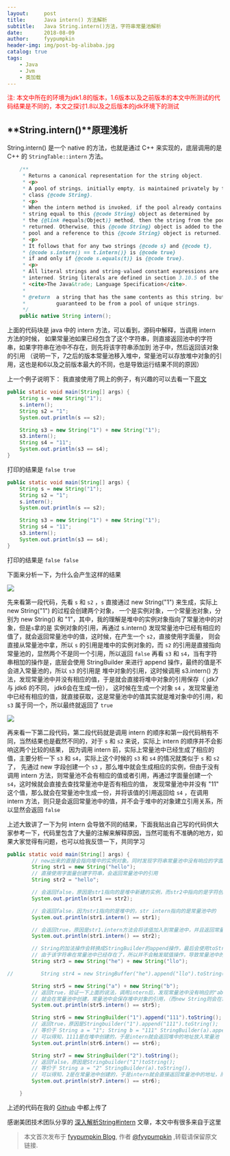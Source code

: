```yaml
---
layout:     post
title:      Java intern() 方法解析
subtitle:   Java String.intern()方法，字符串常量池解析
date:       2018-08-09
author:     fyypumpkin
header-img: img/post-bg-alibaba.jpg
catalog: true
tags:
    - Java
    - Jvm
    - 类加载
---
```


<p style="color: red">注: 本文中所在的环境为jdk1.8的版本，1.6版本以及之前版本的本文中所测试的代码结果是不同的，本文之探讨1.8以及之后版本的jdk环境下的测试</p>

## **String.intern()**原理浅析

String.intern() 是一个 native 的方法，也就是通过 C++ 来实现的，底层调用的是 C++ 的 `StringTable::intern` 方法。

```java
    /**
     * Returns a canonical representation for the string object.
     * <p>
     * A pool of strings, initially empty, is maintained privately by the
     * class {@code String}.
     * <p>
     * When the intern method is invoked, if the pool already contains a
     * string equal to this {@code String} object as determined by
     * the {@link #equals(Object)} method, then the string from the pool is
     * returned. Otherwise, this {@code String} object is added to the
     * pool and a reference to this {@code String} object is returned.
     * <p>
     * It follows that for any two strings {@code s} and {@code t},
     * {@code s.intern() == t.intern()} is {@code true}
     * if and only if {@code s.equals(t)} is {@code true}.
     * <p>
     * All literal strings and string-valued constant expressions are
     * interned. String literals are defined in section 3.10.5 of the
     * <cite>The Java&trade; Language Specification</cite>.
     *
     * @return  a string that has the same contents as this string, but is
     *          guaranteed to be from a pool of unique strings.
     */
    public native String intern();
```

上面的代码块是 java 中的 intern 方法，可以看到，源码中解释，当调用 intern 方法的时候，
如果常量池如果已经包含了这个字符串，则直接返回池中的字符串，如果字符串在池中不存在，则先将该字符串添加到
池子中，然后返回该对象的引用 （说明一下，7之后的版本常量池移入堆中，常量池可以存放堆中对象的引用，这也是和6以及之前版本最大的不同，也是导致运行结果不同的原因）

上一个例子说明下：
我直接使用了网上的例子，有兴趣的可以去看一下[原文](https://tech.meituan.com/in_depth_understanding_string_intern.html)

```java
public static void main(String[] args) {
    String s = new String("1");
    s.intern();
    String s2 = "1";
    System.out.println(s == s2);

    String s3 = new String("1") + new String("1");
    s3.intern();
    String s4 = "11";
    System.out.println(s3 == s4);
}
```

打印的结果是 `false true`

```java
public static void main(String[] args) {
    String s = new String("1");
    String s2 = "1";
    s.intern();
    System.out.println(s == s2);

    String s3 = new String("1") + new String("1");
    String s4 = "11";
    s3.intern();
    System.out.println(s3 == s4);
}
```

打印的结果是 `false false`

下面来分析一下，为什么会产生这样的结果

![](https://tech.meituan.com/img/in_depth_understanding_string_intern/jdk7_1.png)

先来看第一段代码，先看 `s` 和 `s2` ，`s` 直接通过 new String("1") 来生成，实际上 new String("1") 的过程会创建两个对象，
一个是实例对象，一个常量池对象，分别为 new String() 和 "1"，其中，我的理解是堆中的实例对象指向了常量池中的对象，但是`s`拿的是
实例对象的引用，再通过 s.intern() 发现常量池中已经有相应的值了，就会返回常量池中的值，这时候，在产生一个 `s2`，直接使用字面量，
则会直接从常量池中拿，所以 `s` 的引用是堆中的实例对象的，而 `s2` 的引用是直接指向常量池的，显然两个不是同一个引用，所以返回 `false`
再看 `s3` 和 `s4`，当有字符串相加的操作是，底层会使用 StringBuilder 来进行 append 操作，最终的值是不会进入常量池的，所以 `s3` 的引用是
堆中对象的引用，这时候调用 s3.intern() 方法，发现常量池中并没有相应的值，于是就会直接将堆中对象的引用保存（ jdk7 与 jdk6 的不同， jdk6会在生成一份），
这时候在生成一个对象 `s4` ，发现常量池中已经有相应的值，就直接获取，这是常量池中的值其实就是堆对象中的引用，和 `s3` 属于同一个，所以最终就返回了 `true`

![](https://tech.meituan.com/img/in_depth_understanding_string_intern/jdk7_2.png)

再来看一下第二段代码，第二段代码就是调用 intern 的顺序和第一段代码稍有不同，当然结果也是截然不同的，对于 `s` 和 `s2` 来说，实际上 intern 的顺序并不会影响这两个比较的结果，
因为调用 intern 前，实际上常量池中已经生成了相应的值，主要分析一下 `s3` 和 `s4`，实际上这个时候的 `s3` 和 `s4` 的情况就类似于 `s` 和 `s2` 了，
先通过 new 字段创建一个 `s3` ，那么堆中就会生成相应的实例，但由于没有调用 intern 方法，则常量池不会有相应的值或者引用，再通过字面量创建一个 `s4`，这时候就会直接去查找常量池中是否有相应的值，
发现常量池中并没有 "11" 这个值，那么就会在常量池中生成一份，并将该值的引用返回给 `s4` ，在调用 intern 方法，则只是会返回常量池中的值，并不会于堆中的对象建立引用关系，所以显然会返回 `false`

上述大致讲了一下为何 intern 会导致不同的结果，下面我贴出自己写的代码供大家参考一下，代码里包含了大量的注解来解释原因，当然可能有不准确的地方，如果大家觉得有问题，也可以给我反馈一下，共同学习

```java
public static void main(String[] args) {
        // new出来的直接会指向堆中的实例对象。同时发现字符串常量池中没有响应的字面量，于是会在字符串常量池中新建一个字面量为"hello"的常量，同时方法区中的会存放一份引用，下次在创建时，会直接返回该引用
        String str1 = new String("hello");
        // 直接使用字面量创建字符串，会返回常量池中的引用
        String str2 = "hello";

        // 会返回false，原因是str1指向的是堆中新建的实例，而str2中指向的是字符创常量池中的字面量，两者的引用不同
        System.out.println(str1 == str2);

        // 会返回false，因为str1指向的是堆中的，str intern指向的是常量池中的
        System.out.println(str1.intern() == str1);

        // 会返回true，原因是str1.intern方法会将该值加入到常量池中，并且返回常量池的引用，但是由于常量池中已经存在，所以intern返回的引用和str2的引用是同一个
        System.out.println(str1.intern() == str2);

        // String的加法操作会转换成StringBuilder的append操作，最后会使用toString方法返回一个字符串对象，
        // 由于该字符串在常量池中已经存在了，所以并不会触发赋值操作，导致常量池中的引用并不指向堆中的，str3指向堆中的对象。str3.intern指向常量池中的对象
        String str3 = new String("he") + new String("llo");

//         String str4 = new StringBuffer("he").append("llo").toString(); // 和str3等同

        String str5 = new String("a") + new String("b");
        // 返回true，验证一下上面的说法，调用intern后，发现常量池中没有响应的"ab"，所以直接在常量池中讲str5这个的对象引用进行保存，并返回接受，所以当常量池中没有相关数据的时候，
        // 就会在常量池中创建，常量池中会保存堆中对象的引用，（而new String则会在常量池中新增一份，所以new String拿到的并不是同一个）
        System.out.println(str5.intern() == str5);

        String str6 = new StringBuilder("1").append("111").toString();
        // 返回true，原因是Stringbuilder("1").append("111").toString();
        // 等价于 String a = "1"; String b = "111" StringBuilder(a).append(b).toString()，
        // 可以得知，1111是在堆中创建的，于是intern就会返回堆中的地址放入常量池
        System.out.println(str6.intern() == str6);

        String str7 = new StringBuilder("2").toString();
        // 返回false，原因是Stringbuilder("1")toString();
        // 等价于 String a = "2" StringBuilder(a).toString()，
        // 可以得知，2是在常量池中创建的，于是intern就会直接返回常量池中的地址，而new出来的地址会在堆中，所以是false，同样适用于new Sting（）
        System.out.println(str7.intern() == str6);

    }
```

上述的代码在我的 [Github](https://github.com/Fyypumpkin/blog-demo/tree/master/src/main/java/cn/fyypumpkin/blog/constant) 中都上传了

感谢美团技术团队分享的 [深入解析String#intern](https://tech.meituan.com/in_depth_understanding_string_intern.html) 文章，本文中有很多来自于这里

> 本文首次发布于 [fyypumpkin Blog](http://fyypumpkin.github.io), 作者 [@fyypumpkin](http://github.com/fyypumpkin) ,转载请保留原文链接.